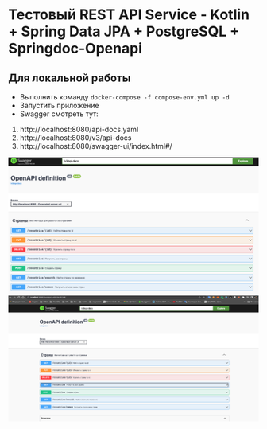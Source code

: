 # Тестовый REST API Service - Kotlin + Spring Data JPA + PostgreSQL + Springdoc-Openapi

## Для локальной работы

* Выполнить команду ```docker-compose -f compose-env.yml up -d```
* Запустить приложение
* Swagger смотреть тут:
1. http://localhost:8080/api-docs.yaml
2. http://localhost:8080/v3/api-docs
3. http://localhost:8080/swagger-ui/index.html#/

![Swagger1.jpg](src%2Fmain%2Fresources%2Ffiles%2FSwagger1.jpg)
![Swagger2.jpg](src%2Fmain%2Fresources%2Ffiles%2FSwagger2.jpg)